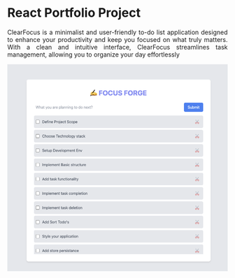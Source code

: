 # React Portfolio Project

<p style="text-align: justify"> 
ClearFocus is a minimalist and user-friendly to-do list application designed to enhance your productivity and keep you focused on what truly matters. With a clean and intuitive interface, ClearFocus streamlines task management, allowing you to organize your day effortlessly
</p>

![Todo App List](./snapshots/TodoListApp.png)